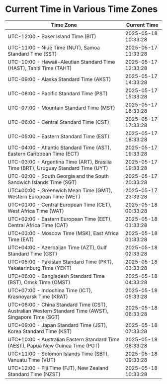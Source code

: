 # Current Time in Various Time Zones

| Time Zone | Current Time |
|-----------|--------------|
| UTC-12:00 - Baker Island Time (BIT) | 2025-05-18 10:33:28 |
| UTC-11:00 - Niue Time (NUT), Samoa Standard Time (SST) | 2025-05-17 11:33:28 |
| UTC-10:00 - Hawaii-Aleutian Standard Time (HAST), Tahiti Time (TAHT) | 2025-05-17 12:33:28 |
| UTC-09:00 - Alaska Standard Time (AKST) | 2025-05-17 14:33:28 |
| UTC-08:00 - Pacific Standard Time (PST) | 2025-05-17 15:33:28 |
| UTC-07:00 - Mountain Standard Time (MST) | 2025-05-17 16:33:28 |
| UTC-06:00 - Central Standard Time (CST) | 2025-05-17 17:33:28 |
| UTC-05:00 - Eastern Standard Time (EST) | 2025-05-17 18:33:28 |
| UTC-04:00 - Atlantic Standard Time (AST), Eastern Caribbean Time (ECT) | 2025-05-17 19:33:28 |
| UTC-03:00 - Argentina Time (ART), Brasília Time (BRT), Uruguay Standard Time (UYT) | 2025-05-17 19:33:28 |
| UTC-02:00 - South Georgia and the South Sandwich Islands Time (SGT) | 2025-05-17 20:33:28 |
| UTC±00:00 - Greenwich Mean Time (GMT), Western European Time (WET) | 2025-05-17 23:33:28 |
| UTC+01:00 - Central European Time (CET), West Africa Time (WAT) | 2025-05-18 00:33:28 |
| UTC+02:00 - Eastern European Time (EET), Central Africa Time (CAT) | 2025-05-18 01:33:28 |
| UTC+03:00 - Moscow Time (MSK), East Africa Time (EAT) | 2025-05-18 01:33:28 |
| UTC+04:00 - Azerbaijan Time (AZT), Gulf Standard Time (GST) | 2025-05-18 02:33:28 |
| UTC+05:00 - Pakistan Standard Time (PKT), Yekaterinburg Time (YEKT) | 2025-05-18 03:33:28 |
| UTC+06:00 - Bangladesh Standard Time (BST), Omsk Time (OMST) | 2025-05-18 04:33:28 |
| UTC+07:00 - Indochina Time (ICT), Krasnoyarsk Time (KRAT) | 2025-05-18 05:33:28 |
| UTC+08:00 - China Standard Time (CST), Australian Western Standard Time (AWST), Singapore Time (SGT) | 2025-05-18 06:33:28 |
| UTC+09:00 - Japan Standard Time (JST), Korea Standard Time (KST) | 2025-05-18 07:33:28 |
| UTC+10:00 - Australian Eastern Standard Time (AEST), Papua New Guinea Time (PGT) | 2025-05-18 08:33:28 |
| UTC+11:00 - Solomon Islands Time (SBT), Vanuatu Time (VUT) | 2025-05-18 09:33:28 |
| UTC+12:00 - Fiji Time (FJT), New Zealand Standard Time (NZST) | 2025-05-18 10:33:28 |
